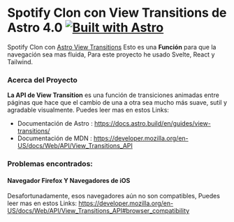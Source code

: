 # Spotify Clon con View Transitions de Astro 4.0 [![Built with Astro](https://astro.badg.es/v2/built-with-astro/tiny.svg)](https://astro.build)

Spotify Clon con [Astro View Transitions](https://docs.astro.build/en/guides/view-transitions/) Esto es una **Función** para que la navegación sea mas fluida, Para este proyecto he usado Svelte, React y Tailwind.

### Acerca del Proyecto

**La API de View Transition** es una función de transiciones animadas entre páginas que hace que el cambio de una a otra sea mucho más suave, sutil y agradable visualmente. Puedes leer mas en estos Links:

- Documentación de Astro : https://docs.astro.build/en/guides/view-transitions/
- Documentación de MDN : https://developer.mozilla.org/en-US/docs/Web/API/View_Transitions_API

### Problemas encontrados:

#### Navegador Firefox  Y Navegadores de iOS 
Desafortunadamente, esos navegadores aún no son compatibles, Puedes leer mas en estos Links:
https://developer.mozilla.org/en-US/docs/Web/API/View_Transitions_API#browser_compatibility